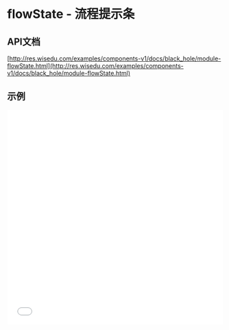 # flowState - 流程提示条

## API文档
[http://res.wisedu.com/examples/components-v1/docs/black_hole/module-flowState.html](http://res.wisedu.com/examples/components-v1/docs/black_hole/module-flowState.html)


## 示例

<iframe width="100%" height="500" src="//jsrun.net/eZkKp/embedded/all/light/" allowfullscreen="allowfullscreen" frameborder="0"></iframe>